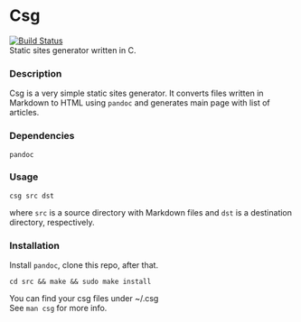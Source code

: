 # Csg
[![Build Status](https://travis-ci.com/vpuh1/csg.svg?branch=main)](https://travis-ci.com/vpuh1/csg)  
Static sites generator written in C. 
### Description
Csg is a very simple static sites generator. It converts files written in Markdown to HTML using `pandoc` and generates main page
with list of articles.
### Dependencies
`pandoc`
### Usage
```
csg src dst
```
where `src` is a source directory with Markdown files and `dst` is a destination directory, respectively.
### Installation
Install `pandoc`, clone this repo, after that.  
```
cd src && make && sudo make install
```
You can find your csg files under ~/.csg  
See `man csg` for more info.
